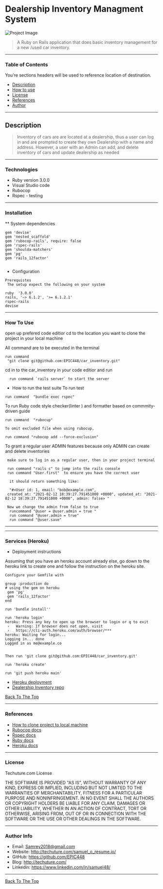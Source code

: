 # Dealership Inventory Managment System

![Project Image](https://cdn-ds.com/media/websites/2918/content/Top_11.jpg?s=495996)

>A Ruby on Rails application that does basic inventory management for a new /used car inventory.

--- 

### Table of Contents
You're sections headers will be used to reference location of destination.

- [Description](#description)
- [How to use](#How-to-use)
- [License](#License)
- [References](#References)
- [Author](#Author)

---
## Description

>Inventory of cars are are located at a dealership, thus a user can log in and are prompted to create they own Dealership with a name and address.
> However, a user with an Admin can add, and delete inventory of cars and update dealership as needed

---
### Technologies

- Ruby version 3.0.0
- Visual Studio code
- Rubocop 
- Rspec - testing

---
### Installation

 ** System dependencies

```
gem 'devise'
gem 'nested_scaffold'
gem 'rubocop-rails', require: false
gem 'rspec-rails'
gem 'shoulda-matchers'
gem 'pg'
gem 'rails_12factor'
 
```
 * Configuration
 
 ```
 Prerequistes
  The setup expect the following on your system

 ruby  '3.0.0'
 rails, '~> 6.1.2', '>= 6.1.2.1'
 rspec-rails
 devise
```
---
### How To Use
 open up prefered code editior
 cd to the location you want to clone the project in your local machine  

 All command are to be executed in the terminal
 ```
 run command
  "git clone git@github.com:EPIC448/car_inventory.git"
```
cd in to the car_inventory in your code editior and run 
```
  run command `rails server` to start the server
 ```

 * How to run the test suite
To run test
 ```
 run command  "bundle exec rspec"
```
To run Ruby code style checker(linter ) and formatter based on commmity-driven guide
 ```
 run command  "rubocup"

To omit excluded file when using rubocup,

 run command "rubocop add --force-exclusion"
```

 To grant a regular user ADMIN features because only ADMIN can create and delete inventories

 ```
  make sure to log in as a regular user, then in your project terminal 

  run command "rails c" to jump into the rails console
  run command "User.first"  to ensure you have the correct user

   it should return something like: 

   "#<User id: 1, email: "bob@example.com", 
  created_at: "2021-02-12 18:39:27.791451000 +0000", updated_at: "2021-02-12 18:39:27.791451000 +0000", admin: false> " 
  
  Now we change the admin from false to true
   runcommand "@user = @user.admin = true "
   run command "@user.admin = true"
   run command "@user.save"
 ```
---

---
### Services (Heroku)

* Deployment instructions

 Assuming that you have an heroku account already else, go down to the heroku link to create one and follow the instruction on the heroku site.
```
Configure your Gemfile with

group :production do
# using the gem on heroku
 gem 'pg'
 gem 'rails_12factor'
end

run 'bundle install''

run 'heroku login'
heroku: Press any key to open up the browser to login or q to exit
 ›   Warning: If browser does not open, visit
 ›   https://cli-auth.heroku.com/auth/browser/***
heroku: Waiting for login...
Logging in... done
Logged in as me@example.co


Then run 'git clone git@github.com:EPIC448/car_inventory.git'

run 'heroku create'

run 'git push heroku main'

```


-  [Heroku deployment](https://tranquil-depths-24424.herokuapp.com/users/sign_in)
-  [Dealership Inventory repo](https://github.com/EPIC448/car_inventory/tree/main/car_inventory)


[Back To The Top](#Dealership-Inventory-Managment-System)

---
### References

- [How to clone project to local machine](https://docs.github.com/en/github/creating-cloning-and-archiving-repositories/cloning-a-repository)
- [Rubocop docs](https://rubocop.org/#:~:text=RuboCop%20is%20a%20Ruby%20code,community%2Ddriven%20Ruby%20Style%20Guide.)
- [Rspec docs](https://relishapp.com/rspec/rspec-rails/v/4-0/docs/)
- [Ruby docs](https://ruby-doc.org/)
- [Heroku docs](https://devcenter.heroku.com/articles/getting-started-with-ruby#deploy-the-app)


---
### License
Techuture.com License

THE SOFTWARE IS PROVIDED "AS IS", WITHOUT WARRANTY OF ANY KIND, EXPRESS OR IMPLIED, INCLUDING BUT NOT LIMITED TO THE WARRANTIES OF MERCHANTABILITY, FITNESS FOR A PARTICULAR PURPOSE AND NONINFRINGEMENT. IN NO EVENT SHALL THE AUTHORS OR COPYRIGHT HOLDERS BE LIABLE FOR ANY CLAIM, DAMAGES OR OTHER LIABILITY, WHETHER IN AN ACTION OF CONTRACT, TORT OR OTHERWISE, ARISING FROM, OUT OF OR IN CONNECTION WITH THE SOFTWARE OR THE USE OR OTHER DEALINGS IN THE SOFTWARE.

---

### Author Info

- Email: Samrey2018@gmail.com
- Website: http://techuture.com/samuel_o_resume.io/
- GitHub:  https://github.com/EPIC448  
- Blog:      http://techuture.com/    
- Linkedin: https://www.linkedin.com/in/samuel48/ 
---
 
[Back To The Top](#Dealership-Inventory-Managment-System)
